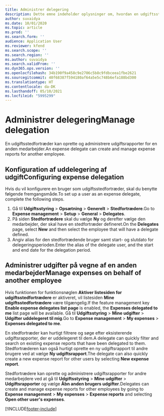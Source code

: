 ```yaml
---
title: Administrer delegering
description: Dette emne indeholder oplysninger om, hvordan en udgiftsstedfortræder kan oprette og administrere udgiftsrapporter for en anden medarbejder.
author: suvaidya
ms.date: 10/01/2020
ms.topic: article
ms.prod: ''
ms.search.form: ''
audience: Application User
ms.reviewer: kfend
ms.search.scope: ''
ms.search.region: ''
ms.author: suvaidya
ms.search.validFrom: ''
ms.dyn365.ops.version: ''
ms.openlocfilehash: 34b190f9a458c9e2706c5b8c9fdbceea1fbe2621
ms.sourcegitcommit: 40f68387f594180af64a5e5c748b6efa188bd300
ms.translationtype: HT
ms.contentlocale: da-DK
ms.lasthandoff: 05/10/2021
ms.locfileid: "5995299"
---
```

# <a name="manage-delegation"></a><span data-ttu-id="137a3-103">Administrer delegering</span><span class="sxs-lookup"><span data-stu-id="137a3-103">Manage delegation</span></span>
<span data-ttu-id="137a3-104">En udgiftsstedfortræder kan oprette og administrere udgiftsrapporter for en anden medarbejder.</span><span class="sxs-lookup"><span data-stu-id="137a3-104">An expense delegate can create and manage expense reports for another employee.</span></span>

## <a name="configuring-expense-delegation"></a><span data-ttu-id="137a3-105">Konfiguration af uddelegering af udgift</span><span class="sxs-lookup"><span data-stu-id="137a3-105">Configuring expense delegation</span></span>

<span data-ttu-id="137a3-106">Hvis du vil konfigurere en bruger som udgiftsstedfortræder, skal du benytte følgende fremgangsmåde.</span><span class="sxs-lookup"><span data-stu-id="137a3-106">To set up a user as an expense delegate, complete the following steps.</span></span> 
1. <span data-ttu-id="137a3-107">Gå til **Udgiftsstyring** > **Opsætning** > **Generelt** > **Stedfortrædere**.</span><span class="sxs-lookup"><span data-stu-id="137a3-107">Go to **Expense management** > **Setup** > **General** > **Delegates**.</span></span> 
2. <span data-ttu-id="137a3-108">På siden **Stedfortrædere** skal du vælge **Ny** og derefter vælge den medarbejder, der skal have en stedfortræder defineret.</span><span class="sxs-lookup"><span data-stu-id="137a3-108">On the **Delegates** page, select **New** and then select the employee that will have a delegate defined.</span></span> 
3. <span data-ttu-id="137a3-109">Angiv alias for den stedfortrædende bruger samt start- og slutdato for delegeringsperioden.</span><span class="sxs-lookup"><span data-stu-id="137a3-109">Enter the alias of the delegate user, and the start and end date for the delegation period.</span></span>

## <a name="manage-expenses-on-behalf-of-another-employee"></a><span data-ttu-id="137a3-110">Administrer udgifter på vegne af en anden medarbejder</span><span class="sxs-lookup"><span data-stu-id="137a3-110">Manage expenses on behalf of another employee</span></span>

<span data-ttu-id="137a3-111">Hvis funktionen for funktionsnøglen **Aktiver listesiden for udgiftsstedfortrædere** er aktiveret, vil listesiden **Mine udgiftsstedfortrædere** være tilgængelig.</span><span class="sxs-lookup"><span data-stu-id="137a3-111">If the feature management key **Enable expense delegates list page** is enabled, the **Expenses delegated to me** list page will be available.</span></span> <span data-ttu-id="137a3-112">Gå til **Udgiftsstyring** > **Mine udgifter** > **Udgifter uddelegeret til mig**.</span><span class="sxs-lookup"><span data-stu-id="137a3-112">Go to **Expense management** > **My expenses** > **Expenses delegated to me**.</span></span>

<span data-ttu-id="137a3-113">En stedfortræder kan hurtigt filtrere og søge efter eksisterende udgiftsrapporter, der er uddelegeret til dem.</span><span class="sxs-lookup"><span data-stu-id="137a3-113">A delegate can quickly filter and search on existing expense reports that have been delegated to them.</span></span> <span data-ttu-id="137a3-114">Stedfortræderen kan også hurtigt oprette en ny udgiftsrapport til andre brugere ved at vælge **Ny udgiftsrapport**.</span><span class="sxs-lookup"><span data-stu-id="137a3-114">The delegate can also quickly create a new expense report for other users by selecting **New expense report**.</span></span>

<span data-ttu-id="137a3-115">Stedfortrædere kan oprette og administrere udgiftsrapporter for andre medarbejdere ved at gå til **Udgiftsstyring** > **Mine udgifter** > **Udgiftsrapporter** og vælge **Åbn anden brugers udgifter**.</span><span class="sxs-lookup"><span data-stu-id="137a3-115">Delegates can create and manage expense reports for other employees by going to **Expense management** > **My expenses** > **Expense reports** and selecting **Open other user's expenses**.</span></span>


[!INCLUDE[footer-include](../includes/footer-banner.md)]
